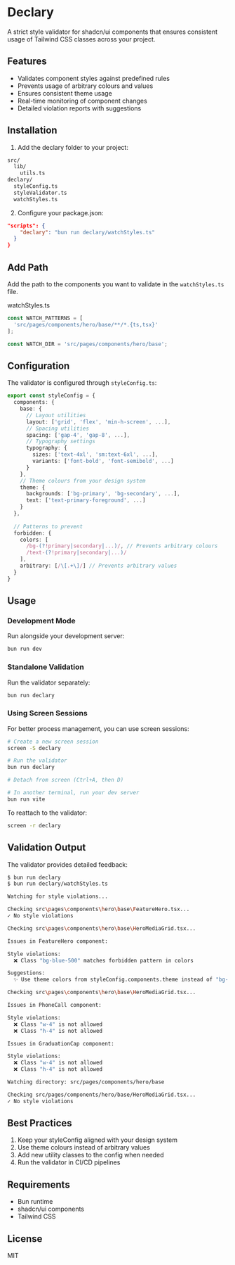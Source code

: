 # Declary

A strict style validator for shadcn/ui components that ensures consistent usage of Tailwind CSS classes across your project.

## Features

- Validates component styles against predefined rules
- Prevents usage of arbitrary colours and values
- Ensures consistent theme usage
- Real-time monitoring of component changes
- Detailed violation reports with suggestions

## Installation

1. Add the declary folder to your project:
```bash
src/
  lib/
    utils.ts
declary/
  styleConfig.ts
  styleValidator.ts
  watchStyles.ts
```

2. Configure your package.json:
```json
"scripts": {
    "declary": "bun run declary/watchStyles.ts"
  }
}
```

## Add Path

Add the path to the components you want to validate in the `watchStyles.ts` file.

watchStyles.ts
```ts
const WATCH_PATTERNS = [
  'src/pages/components/hero/base/**/*.{ts,tsx}'
];

const WATCH_DIR = 'src/pages/components/hero/base';
```

## Configuration

The validator is configured through `styleConfig.ts`:

```typescript
export const styleConfig = {
  components: {
    base: {
      // Layout utilities
      layout: ['grid', 'flex', 'min-h-screen', ...],
      // Spacing utilities
      spacing: ['gap-4', 'gap-8', ...],
      // Typography settings
      typography: {
        sizes: ['text-4xl', 'sm:text-6xl', ...],
        variants: ['font-bold', 'font-semibold', ...]
      }
    },
    // Theme colours from your design system
    theme: {
      backgrounds: ['bg-primary', 'bg-secondary', ...],
      text: ['text-primary-foreground', ...]
    }
  },
  
  // Patterns to prevent
  forbidden: {
    colors: [
      /bg-(?!primary|secondary|...)/, // Prevents arbitrary colours
      /text-(?!primary|secondary|...)/
    ],
    arbitrary: [/\[.+\]/] // Prevents arbitrary values
  }
}
```

## Usage

### Development Mode

Run alongside your development server:
```bash
bun run dev
```

### Standalone Validation

Run the validator separately:
```bash
bun run declary
```

### Using Screen Sessions

For better process management, you can use screen sessions:

```bash
# Create a new screen session
screen -S declary

# Run the validator
bun run declary

# Detach from screen (Ctrl+A, then D)

# In another terminal, run your dev server
bun run vite
```

To reattach to the validator:
```bash
screen -r declary
```

## Validation Output

The validator provides detailed feedback:

```bash
$ bun run declary
$ bun run declary/watchStyles.ts

Watching for style violations...

Checking src\pages\components\hero\base\FeatureHero.tsx...
✓ No style violations

Checking src\pages\components\hero\base\HeroMediaGrid.tsx...

Issues in FeatureHero component:

Style violations:
  ❌ Class "bg-blue-500" matches forbidden pattern in colors

Suggestions:
  ✨ Use theme colors from styleConfig.components.theme instead of "bg-blue-500"

Checking src\pages\components\hero\base\HeroMediaGrid.tsx...

Issues in PhoneCall component:

Style violations:
  ❌ Class "w-4" is not allowed
  ❌ Class "h-4" is not allowed

Issues in GraduationCap component:

Style violations:
  ❌ Class "w-4" is not allowed
  ❌ Class "h-4" is not allowed

Watching directory: src/pages/components/hero/base

Checking src/pages/components/hero/base/HeroMediaGrid.tsx...
✓ No style violations
```

## Best Practices

1. Keep your styleConfig aligned with your design system
2. Use theme colours instead of arbitrary values
3. Add new utility classes to the config when needed
4. Run the validator in CI/CD pipelines

## Requirements

- Bun runtime
- shadcn/ui components
- Tailwind CSS

## License

MIT
